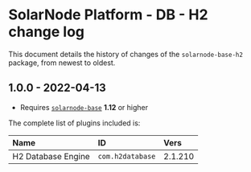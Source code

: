 # SolarNode Platform - DB - H2 change log

This document details the history of changes of the `solarnode-base-h2` package, from newest to
oldest.

## 1.0.0 - 2022-04-13

 * Requires [`solarnode-base`](../../solarnode-base/debian) **1.12** or higher

The complete list of plugins included is:

| Name               | ID               | Vers    |
|:-------------------|:-----------------|:--------|
| H2 Database Engine | `com.h2database` | 2.1.210 |


